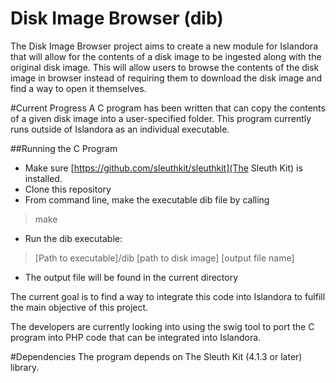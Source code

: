 # Disk Image Browser (dib)
The Disk Image Browser project aims to create a new module for Islandora that will allow for the contents of a disk image to be ingested along with the original disk image. This will allow users to browse the contents of the disk image in browser instead of requiring them to download the disk image and find a way to open it themselves.

#Current Progress
A C program has been written that can copy the contents of a given disk image into a user-specified folder. This program currently runs outside of Islandora as an individual executable.

##Running the C Program
- Make sure [https://github.com/sleuthkit/sleuthkit](The Sleuth Kit) is installed.  
- Clone this repository
- From command line, make the executable dib file by calling 

>make

- Run the dib executable:

>[Path to executable]/dib [path to disk image] [output file name]

- The output file will be found in the current directory

The current goal is to find a way to integrate this code into Islandora to fulfill the main objective of this project.

The developers are currently looking into using the swig tool to port the C program into PHP code that can be integrated into Islandora.

#Dependencies
The program depends on The Sleuth Kit (4.1.3 or later) library.

